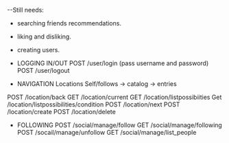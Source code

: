
--Still needs:
- searching friends recommendations.
- liking and disliking.
- creating users.

- LOGGING IN/OUT
POST /user/login (pass username and password)
POST /user/logout

- NAVIGATION
Locations
  Self/follows -> catalog -> entries 

POST /location/back
GET /location/current
GET /location/listpossibiities
Get /location/listpossibilities/condition
POST /location/next
POST /location/create
POST /location/delete

- FOLLOWING
POST /social/manage/follow
GET /social/manage/following
POST /socail/manage/unfollow
GET /social/manage/list_people

